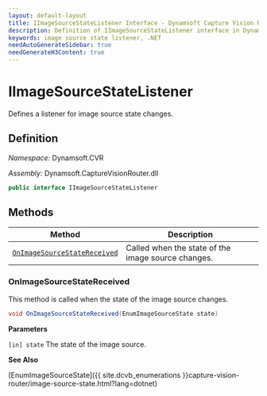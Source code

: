 ```yaml
---
layout: default-layout
title: IImageSourceStateListener Interface - Dynamsoft Capture Vision Router Module .NET Edition API Reference
description: Definition of IImageSourceStateListener interface in Dynamsoft Capture Vision Module .NET Edition.
keywords: image source state listener, .NET
needAutoGenerateSidebar: true
needGenerateH3Content: true
---
```


# IImageSourceStateListener

Defines a listener for image source state changes.

## Definition

*Namespace:* Dynamsoft.CVR

*Assembly:* Dynamsoft.CaptureVisionRouter.dll

```csharp
public interface IImageSourceStateListener 
```

## Methods

| Method                                                    | Description                                        |
| --------------------------------------------------------- | -------------------------------------------------- |
| [`OnImageSourceStateReceived`](#onimagesourcestatereceived) | Called when the state of the image source changes. |

### OnImageSourceStateReceived

This method is called when the state of the image source changes.

```csharp
void OnImageSourceStateReceived(EnumImageSourceState state)
```

**Parameters**

`[in] state` The state of the image source.

**See Also**

[EnumImageSourceState]({{ site.dcvb_enumerations }}capture-vision-router/image-source-state.html?lang=dotnet)
